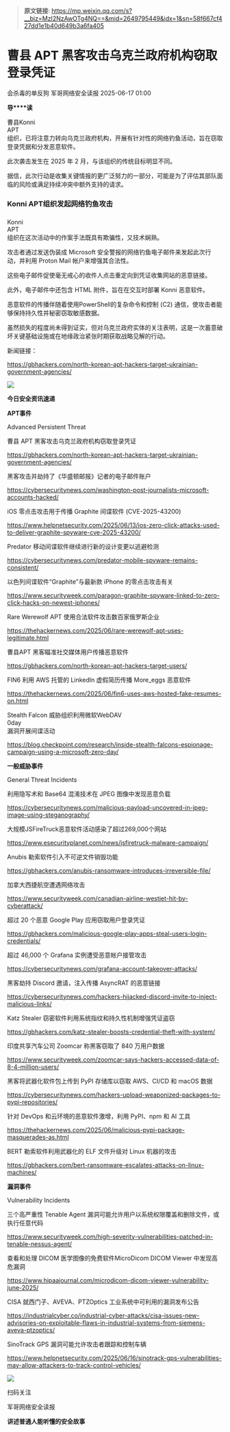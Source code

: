 > **原文链接**: https://mp.weixin.qq.com/s?__biz=MzI2NzAwOTg4NQ==&mid=2649795449&idx=1&sn=58f667cf427dd1e1b40d649b3a6fa405

#  曹县 APT 黑客攻击乌克兰政府机构窃取登录凭证  
会杀毒的单反狗  军哥网络安全读报   2025-06-17 01:00  
  
**导****读**  
  
  
  
曹县Konni   
APT   
组织，已将注意力转向乌克兰政府机构，开展有针对性的网络钓鱼活动，旨在窃取登录凭据和分发恶意软件。  
  
  
此次袭击发生在 2025 年 2 月，与该组织的传统目标明显不同。  
  
  
据信，此次行动是收集关键情报的更广泛努力的一部分，可能是为了评估其部队面临的风险或满足持续冲突中额外支持的请求。  
  
### Konni APT组织发起网络钓鱼攻击  
###   
  
Konni   
APT  
组织在这次活动中的作案手法既具有欺骗性，又技术娴熟。  
  
  
攻击者通过发送伪装成 Microsoft 安全警报的网络钓鱼电子邮件来发起此次行动，并利用 Proton Mail 帐户来增强其合法性。  
  
  
这些电子邮件促使毫无戒心的收件人点击重定向到凭证收集网站的恶意链接。  
  
  
此外，电子邮件中还包含 HTML 附件，旨在在交互时部署 Konni 恶意软件。  
  
  
恶意软件的传播伴随着使用PowerShell的复杂命令和控制 (C2) 通信，使攻击者能够保持持久性并秘密窃取敏感数据。  
  
  
虽然损失的程度尚未得到证实，但对乌克兰政府实体的关注表明，这是一次蓄意破坏关键基础设施或在地缘政治紧张时期获取战略见解的行动。  
  
  
新闻链接：  
  
https://gbhackers.com/north-korean-apt-hackers-target-ukrainian-government-agencies/  
  
![](https://mmbiz.qpic.cn/mmbiz_svg/McYMgia19V0WHlibFPFtGclHY120OMhgwDUwJeU5D8KY3nARGC1mBpGMlExuV3bibicibJqMzAHnDDlNa5SZaUeib46xSzdeKIzoJA/640?wx_fmt=svg "")  
  
**今日安全资讯速递**  
  
  
  
**APT事件**  
  
  
Advanced Persistent Threat  
  
曹县 APT 黑客攻击乌克兰政府机构窃取登录凭证  
  
https://gbhackers.com/north-korean-apt-hackers-target-ukrainian-government-agencies/  
  
  
黑客攻击并劫持了《华盛顿邮报》记者的电子邮件账户  
  
https://cybersecuritynews.com/washington-post-journalists-microsoft-accounts-hacked/  
  
  
iOS 零点击攻击用于传播 Graphite 间谍软件 (CVE-2025-43200)  
  
https://www.helpnetsecurity.com/2025/06/13/ios-zero-click-attacks-used-to-deliver-graphite-spyware-cve-2025-43200/  
  
  
Predator 移动间谍软件继续进行新的设计变更以逃避检测  
  
https://cybersecuritynews.com/predator-mobile-spyware-remains-consistent/  
  
  
以色列间谍软件“Graphite”与最新款 iPhone 的零点击攻击有关  
  
https://www.securityweek.com/paragon-graphite-spyware-linked-to-zero-click-hacks-on-newest-iphones/  
  
  
Rare Werewolf APT 使用合法软件攻击数百家俄罗斯企业  
  
https://thehackernews.com/2025/06/rare-werewolf-apt-uses-legitimate.html  
  
  
曹县APT 黑客瞄准社交媒体用户传播恶意软件  
  
https://gbhackers.com/north-korean-apt-hackers-target-users/  
  
  
FIN6 利用 AWS 托管的 LinkedIn 虚假简历传播 More_eggs 恶意软件  
  
https://thehackernews.com/2025/06/fin6-uses-aws-hosted-fake-resumes-on.html  
  
  
Stealth Falcon 威胁组织利用微软WebDAV   
0day  
漏洞开展间谍活动  
  
https://blog.checkpoint.com/research/inside-stealth-falcons-espionage-campaign-using-a-microsoft-zero-day/  
  
  
  
**一般威胁事件**  
  
  
General Threat Incidents  
  
利用隐写术和 Base64 混淆技术在 JPEG 图像中发现恶意负载  
  
https://cybersecuritynews.com/malicious-payload-uncovered-in-jpeg-image-using-steganography/  
  
  
大规模JSFireTruck恶意软件活动感染了超过269,000个网站  
  
https://www.esecurityplanet.com/news/jsfiretruck-malware-campaign/  
  
  
Anubis 勒索软件引入不可逆文件销毁功能  
  
https://gbhackers.com/anubis-ransomware-introduces-irreversible-file/  
  
  
加拿大西捷航空遭遇网络攻击  
  
https://www.securityweek.com/canadian-airline-westjet-hit-by-cyberattack/  
  
  
超过 20 个恶意 Google Play 应用窃取用户登录凭证  
  
https://gbhackers.com/malicious-google-play-apps-steal-users-login-credentials/  
  
  
超过 46,000 个 Grafana 实例遭受恶意帐户接管攻击  
  
https://cybersecuritynews.com/grafana-account-takeover-attacks/  
  
  
黑客劫持 Discord 邀请，注入传播 AsyncRAT 的恶意链接  
  
https://cybersecuritynews.com/hackers-hijacked-discord-invite-to-inject-malicious-links/  
  
  
Katz Stealer 窃密软件利用系统指纹和持久性机制增强凭证盗窃  
  
https://gbhackers.com/katz-stealer-boosts-credential-theft-with-system/  
  
  
印度共享汽车公司 Zoomcar 称黑客窃取了 840 万用户数据  
  
https://www.securityweek.com/zoomcar-says-hackers-accessed-data-of-8-4-million-users/  
  
  
黑客将武器化软件包上传到 PyPI 存储库以窃取 AWS、CI/CD 和 macOS 数据  
  
https://cybersecuritynews.com/hackers-upload-weaponized-packages-to-pypi-repositories/  
  
  
针对 DevOps 和云环境的恶意软件激增，利用 PyPI、npm 和 AI 工具  
  
https://thehackernews.com/2025/06/malicious-pypi-package-masquerades-as.html  
  
  
BERT 勒索软件利用武器化的 ELF 文件升级对 Linux 机器的攻击  
  
https://gbhackers.com/bert-ransomware-escalates-attacks-on-linux-machines/  
  
  
**漏洞事件**  
  
  
Vulnerability Incidents  
  
三个高严重性 Tenable Agent 漏洞可能允许用户以系统权限覆盖和删除文件，或执行任意代码  
  
https://www.securityweek.com/high-severity-vulnerabilities-patched-in-tenable-nessus-agent/  
  
  
查看和处理 DICOM 医学图像的免费软件MicroDicom DICOM Viewer 中发现高危漏洞  
  
https://www.hipaajournal.com/microdicom-dicom-viewer-vulnerability-june-2025/  
  
  
CISA 就西门子、AVEVA、PTZOptics 工业系统中可利用的漏洞发布公告  
  
https://industrialcyber.co/industrial-cyber-attacks/cisa-issues-new-advisories-on-exploitable-flaws-in-industrial-systems-from-siemens-aveva-ptzoptics/  
  
  
SinoTrack GPS 漏洞可能允许攻击者跟踪和控制车辆  
  
https://www.helpnetsecurity.com/2025/06/16/sinotrack-gps-vulnerabilities-may-allow-attackers-to-track-control-vehicles/  
  
![](https://mmbiz.qpic.cn/mmbiz_jpg/AnRWZJZfVaGC3gsJClsh4Fia0icylyBEnBywibdbkrLLzmpibfdnf5wNYzEUq2GpzfedMKUjlLJQ4uwxAFWLzHhPFQ/640?wx_fmt=jpeg "")  
  
扫码关注  
  
军哥网络安全读报  
  
**讲述普通人能听懂的安全故事**  
  
